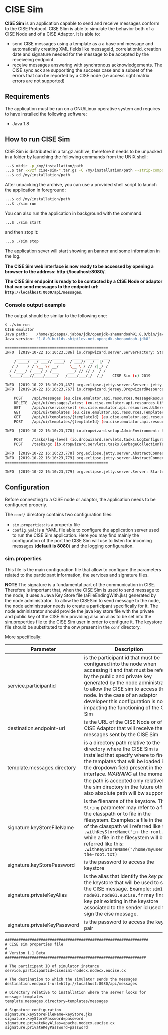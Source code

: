 # CISE Sim

**CISE Sim** is an application capable to send and receive messages conform to the CISE Protocol.
CISE SIim is able to simulate the behavior both of a CISE Node and of a CISE Adaptor. It is able to:
- send CISE messages using a template as a a base xml message and automatically creating XML fields like messageId, correlationId, creation date and signature needed for the message to be accepted by the receiveing endpoint. 
- receive messages answering with synchronous acknowledgements. The CISE sync ack are supporiting the success case and a subset of the errors that can be reported by a CISE node (i.e access right matrix errors are not supported)  

## Requirements
The application must be run on a GNU/Linux operative system and requires to have installed the following software:
- Java 1.8

## How to run CISE Sim
CISE Sim is distributed in a tar.gz archive, therefore it needs to be unpacked in a folder by launching the following commands from the UNIX shell:

```bash
...$ mkdir -p /my/installation/path 
...$ tar -xvzf cise-sim-*.tar.gz -C /my/installation/path --strip-components=1
...$ cd /my/installation/path
```
After unpacking the archive, you can use a provided shell script to launch the application in foreground:

```bash
...$ cd /my/installation/path
...$ ./sim run
```

You can also run the application in background  with the command:

```bash
...$ ./sim start
```

and then stop it:
```bash
...$ ./sim stop
```

The application sever will start showing an banner and some information in the log. 

**The CISE Sim web interface is now ready to be accessed by opening a browser to the address: http://localhost:8080/**.
 
**The CISE Sim endpoint is ready to be contacted by a CISE Node or adaptor that can send messages to the endpoint url: ``http://localhost:8080/api/messages``.**


### Console output example
The output should be similar to the following one:
```bash
$ ./sim run                                                                                                                      [18:10:17] 
CISE emulator
Java path:    /home/gicappa/.jabba/jdk/openjdk-shenandoah@1.8.0/bin/java
Java version: "1.8.0-builds.shipilev.net-openjdk-shenandoah-jdk8"

==============================================
INFO  [2019-10-22 16:10:23,386] io.dropwizard.server.ServerFactory: Starting EmulatorApp
     _______________ ______   _____ ______  ___
    / ____/  _/ ___// ____/  / ___//  _/  |/  /
   / /    / / \__ \/ __/     \__ \ / // /|_/ /
  / /____/ / ___/ / /___    ___/ // // /  / /
  \____/___//____/_____/   /____/___/_/  /_/    CISE Sim (c) 2019

INFO  [2019-10-22 16:10:23,437] org.eclipse.jetty.server.Server: jetty-9.4.z-SNAPSHOT; built: 2018-06-05T18:24:03.829Z; git: d5fc0523cfa96bfebfbda19606cad384d772f04c; jvm 1.8.0-builds.shipilev.net-openjdk-shenandoah-jdk8-b418-20190629-aarch64-shenandoah-jdk8u222-b06
INFO  [2019-10-22 16:10:23,767] io.dropwizard.jersey.DropwizardResourceConfig: The following paths were found for the configured resources:

    POST    /api/messages (eu.cise.emulator.api.resources.MessageResource)
    DELETE  /api/ui/messages/latest (eu.cise.emulator.api.resources.UiMessageResource)
    GET     /api/ui/service/self (eu.cise.emulator.api.resources.UiServiceResource)
    GET     /api/ui/templates (eu.cise.emulator.api.resources.TemplateResource)
    GET     /api/ui/templates/{templateId} (eu.cise.emulator.api.resources.TemplateResource)
    POST    /api/ui/templates/{templateId} (eu.cise.emulator.api.resources.TemplateResource)

INFO  [2019-10-22 16:10:23,770] io.dropwizard.setup.AdminEnvironment: tasks = 

    POST    /tasks/log-level (io.dropwizard.servlets.tasks.LogConfigurationTask)
    POST    /tasks/gc (io.dropwizard.servlets.tasks.GarbageCollectionTask)

INFO  [2019-10-22 16:10:23,778] org.eclipse.jetty.server.AbstractConnector: Started application@7752c0e7{HTTP/1.1,[http/1.1]}{0.0.0.0:8080}
INFO  [2019-10-22 16:10:23,779] org.eclipse.jetty.server.AbstractConnector: Started admin@77ba583{HTTP/1.1,[http/1.1]}{0.0.0.0:8081}
==============================================

INFO  [2019-10-22 16:10:23,779] org.eclipse.jetty.server.Server: Started @2196ms
``` 

## Configuration 
Before connecting to a CISE node or adaptor, the application needs to be configured properly.

The ``conf/`` directory contains two configuration files:

- ``sim.properties``: is a property file 
- ``config.yml``: is a YAML file able to configure the application server used to run the CISE Sim application. Here you may find mainly the configuration of the port the CISE Sim will use to listen for incoming messages (**default is 8080**) and the logging configuration.

### sim.properties
This file is the main configuration file that allow to configure the parameters related to the participant information, 
the services and signature files.

**NOTE** The signature is a fundamental part of the communication in CISE. Therefore is important that, when the CISE Sim is 
used to send message to the node, it uses a Java Key Store file (aFileEndingWith.jks) generated by the node administrator.
To allow the CISESim to send message to the node, the node administrator needs to create a participant specifically for it. The node administrator should provide the java key store file with the private and public key of the CISE Sim providing also an alias to be set into the sim.properties file to the CISE Sim user in order to configure it. The keystore file should be substituted to the onw present in the ``conf`` directory.   

More specifically: 

| Parameter|Description|
|---|---|
|service.participantid| is the participant id that must be configured into the node when accessing it and that must be referred by the public and private key generated by the node administrator to allow the CISE sim to access the node. In the case of an adaptor developer this configuration is not impacting the functioning of the CISE Sim|
|destination.endpoint-url|is the URL of the CISE Node or of the CISE Adaptor that will receive the messages sent by the CISE Sim|
|template.messages.directory|is a directory path relative to the directory where the CISE Sim is installed that specify where to find the templates that will be loaded in the dropdown field present in the web interface. *WARNING* at the moment the path is accepted only relatively to the sim directory in the future other also absolute path will bw supported.|
|signature.keyStoreFileName|is the filename of the keystore. The `String` parameter may refer to a file in the classpath or to file in the filesystem. Examples: a file in the root of the classpath will referred like this: ``.withKeyStoreName("in-the-root.txt)`` while a file in the filesystem will be referred like this: ``.withKeyStoreName("/home/myuser/in-the-root.txt)``|
|signature.keyStorePassword|is the password to access the keystore|
|signature.privateKeyAlias|is the alias that identify the _key pair_ in the keystore that will be used to sign the CISE message. Example: ``sim1-node01.node01.eucise.fr`` may find the key pair existing in the keystore associated to the sender id used to sign the cise message.|
|signature.privateKeyPassword|is the password to access the key pair|

```properties
################################################################
# CISE sim properties file
#
# Version 1.1 Beta
###############################################################

# The participant ID of simulator instance
service.participantid=cisesim1-nodecx.nodecx.eucise.cx

# The destination to which the simulator sends the messages
destination.endpoint-url=http://localhost:8080/api/messages

# Directory relative to installation where the server looks for message templates
template.messages.directory=templates/messages

# Signature configuration
signature.keyStoreFileName=keyStore.jks
signature.keyStorePassword=password
signature.privateKeyAlias=apache.nodecx.eucise.cx
signature.privateKeyPassword=password
```
